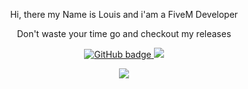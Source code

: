 <p align="center">Hi, there my Name is Louis and i'am a FiveM Developer</p>

 <p align="center"> Don't waste your time go and checkout my releases</p>

<p align="center">
  <a href="https://github.com/DevItsMB?tab=followers">
    <img src="https://img.shields.io/github/followers/DevItsMB?label=Followers&logo=GitHub&style=for-the-badge" alt="GitHub badge" />
  </a>
  <a href="https://discord.gg/yZJ2pBfJhX">
    <img src="https://img.shields.io/discord/792390187958140948?logo=discord&style=for-the-badge" />
  </a>
<p align="center">
 
<p align="center">
<img src="https://media1.tenor.com/images/f8448fef6f65d672657a1e5a91d68ba4/tenor.gif?itemid=17752213" />
<p align="center">


